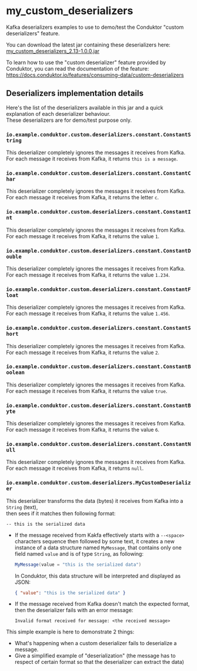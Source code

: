 # my_custom_deserializers

Kafka deserializers examples to use to demo/test the Conduktor "custom deserializers" feature.

You can download the latest jar containing these deserializers here: [my_custom_deserializers_2.13-1.0.0.jar](https://github.com/conduktor/my_custom_deserializers/releases/download/1.0.0/my_custom_deserializers_2.13-1.0.0.jar)

To learn how to use the "custom deserializer" feature provided by Conduktor, you can read the documentation of the feature: https://docs.conduktor.io/features/consuming-data/custom-deserializers

## Deserializers implementation details

Here's the list of the deserializers available in this jar and a quick explanation of each deserializer behaviour.    
These deserializers are for demo/test purpose only.

### `io.example.conduktor.custom.deserializers.constant.ConstantString`

This deserializer completely ignores the messages it receives from Kafka.     
For each message it receives from Kafka, it returns `this is a message`.

### `io.example.conduktor.custom.deserializers.constant.ConstantChar`

This deserializer completely ignores the messages it receives from Kafka.     
For each message it receives from Kafka, it returns the letter `c`.

### `io.example.conduktor.custom.deserializers.constant.ConstantInt`

This deserializer completely ignores the messages it receives from Kafka.     
For each message it receives from Kafka, it returns the value `1`.

### `io.example.conduktor.custom.deserializers.constant.ConstantDouble`

This deserializer completely ignores the messages it receives from Kafka.     
For each message it receives from Kafka, it returns the value `1.234`.

### `io.example.conduktor.custom.deserializers.constant.ConstantFloat`

This deserializer completely ignores the messages it receives from Kafka.     
For each message it receives from Kafka, it returns the value `1.456`.

### `io.example.conduktor.custom.deserializers.constant.ConstantShort`

This deserializer completely ignores the messages it receives from Kafka.     
For each message it receives from Kafka, it returns the value `2`.

### `io.example.conduktor.custom.deserializers.constant.ConstantBoolean`

This deserializer completely ignores the messages it receives from Kafka.     
For each message it receives from Kafka, it returns the value `true`.

### `io.example.conduktor.custom.deserializers.constant.ConstantByte`

This deserializer completely ignores the messages it receives from Kafka.     
For each message it receives from Kafka, it returns the value `6`.

### `io.example.conduktor.custom.deserializers.constant.ConstantNull`

This deserializer completely ignores the messages it receives from Kafka.     
For each message it receives from Kafka, it returns `null`.

### `io.example.conduktor.custom.deserializers.MyCustomDeserializer`

This deserializer transforms the data (bytes) it receives from Kafka into a `String` (text),     
then sees if it matches then following format:
```
-- this is the serialized data
```
- If the message received from Kakfa effectively starts with a `--<space>` characters sequence then followed by some text, 
it creates a new instance of a data structure named `MyMessage`, that contains only one field named `value` and is of type `String`, as following:     
    ```scala
    MyMessage(value = "this is the serialized data")
    ```

    In Conduktor, this data structure will be interpreted and displayed as JSON:     
    ```json
    { "value": "this is the serialized data" }
    ```
  
- If the message received from Kafka doesn't match the expected format, then the deserializer fails with an error message:
  ```
  Invalid format received for message: <the received message>
  ```

This simple example is here to demonstrate 2 things:
  - What's happening when a custom deserializer fails to deserialize a message.
  - Give a simplified example of "deserialization" (the message has to respect of certain format so that the deserializer can extract the data)



